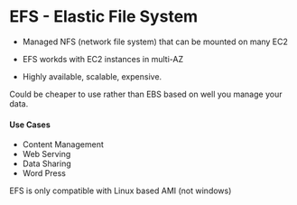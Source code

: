 # EFS - Elastic File System

* Managed NFS (network file system) that can be mounted on many EC2

* EFS workds with EC2 instances in multi-AZ

* Highly available, scalable, expensive.

Could be cheaper to use rather than EBS based on well you manage your data.

#### Use Cases
* Content Management
* Web Serving
* Data Sharing
* Word Press

EFS is only compatible with Linux based AMI (not windows)

